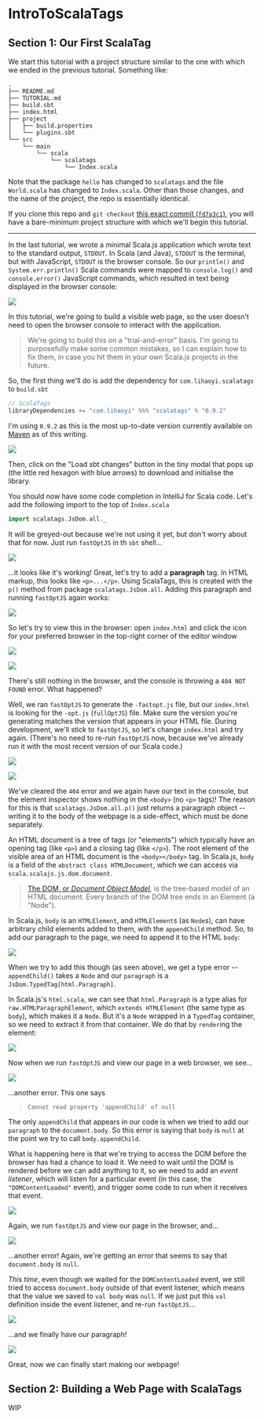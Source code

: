 # IntroToScalaTags

## Section 1: Our First ScalaTag

We start this tutorial with a project structure similar to the one with which we ended in the previous tutorial. Something like:

```
.
├── README.md
├── TUTORIAL.md
├── build.sbt
├── index.html
├── project
│   ├── build.properties
│   └── plugins.sbt
└── src
    └── main
        └── scala
            └── scalatags
                └── Index.scala
```

Note that the package `hello` has changed to `scalatags` and the file `World.scala` has changed to `Index.scala`. Other than those changes, and the name of the project, the repo is essentially identical.

If you clone this repo and `git checkout` [this exact commit (`fd7a3c1`)](https://github.com/awwsmm/IntroToScalaTags/commit/fd7a3c1), you will have a bare-minimum project structure with which we'll begin this tutorial.

---

In the last tutorial, we wrote a minimal Scala.js application which wrote text to the standard output, `STDOUT`. In Scala (and Java), `STDOUT` is the terminal, but with JavaScript, `STDOUT` is the browser console. So our `println()` and `System.err.println()` Scala commands were mapped to `console.log()` and `console.error()` JavaScript commands, which resulted in text being displayed in the browser console:

![](https://github.com/awwsmm/HelloScalaJS/blob/master/resources/Screenshot%202020-11-09%20at%2011.20.26.png?raw=true)

In this tutorial, we're going to build a visible web page, so the user doesn't need to open the browser console to interact with the application.

> We're going to build this on a "trial-and-error" basis. I'm going to purposefully make some common mistakes, so I can explain how to fix them, in case you hit them in your own Scala.js projects in the future.

So, the first thing we'll do is add the dependency for `com.lihaoyi.scalatags` to `build.sbt`

```scala
// ScalaTags
libraryDependencies += "com.lihaoyi" %%% "scalatags" % "0.9.2"
```

I'm using `0.9.2` as this is the most up-to-date version currently available on [Maven](https://mvnrepository.com/artifact/com.lihaoyi/scalatags) as of this writing.

![](https://github.com/awwsmm/IntroToScalaTags/blob/master/resources/tutorial01.png)

Then, click on the "Load sbt changes" button in the tiny modal that pops up (the little red hexagon with blue arrows) to download and initialise the library.

You should now have some code completion in IntelliJ for Scala code. Let's add the following import to the top of `Index.scala`

```scala
import scalatags.JsDom.all._
```

It will be greyed-out because we're not using it yet, but don't worry about that for now. Just run `fastOptJS` in th `sbt` shell...

![](https://github.com/awwsmm/IntroToScalaTags/blob/master/resources/tutorial02.png)

...it looks like it's working! Great, let's try to add a **paragraph** tag. In HTML markup, this looks like `<p>...</p>`. Using ScalaTags, this is created with the `p()` method from package `scalatags.JsDom.all`. Adding this paragraph and running `fastOptJS` again works:

![](https://github.com/awwsmm/IntroToScalaTags/blob/master/resources/tutorial03.png)

So let's try to view this in the browser: open `index.html` and click the icon for your preferred browser in the top-right corner of the editor window

![](https://github.com/awwsmm/IntroToScalaTags/blob/master/resources/tutorial04.png)

![](https://github.com/awwsmm/IntroToScalaTags/blob/master/resources/tutorial13.png)

There's still nothing in the browser, and the console is throwing a `404 NOT FOUND` error. What happened?

Well, we ran `fastOptJS` to generate the `-fastopt.js` file, but our `index.html` is looking for the `-opt.js` (`fullOptJS`) file. Make sure the version you're generating matches the version that appears in your HTML file. During development, we'll stick to `fastOptJS`, so let's change `index.html` and try again. (There's no need to re-run `fastOptJS` now, because we've already run it with the most recent version of our Scala code.)

![](https://github.com/awwsmm/IntroToScalaTags/blob/master/resources/tutorial05.png)

![](https://github.com/awwsmm/IntroToScalaTags/blob/master/resources/tutorial14.png)

We've cleared the `404` error and we again have our text in the console, but the element inspector shows nothing in the `<body>` (no `<p>` tags)! The reason for this is that `scalatags.JsDom.all.p()` just returns a paragraph object -- writing it to the body of the webpage is a side-effect, which must be done separately.

An HTML document is a tree of tags (or "elements") which typically have an opening tag (like `<p>`) and a closing tag (like `</p>`). The root element of the visible area of an HTML document is the `<body></body>` tag. In Scala.js, `body` is a field of the `abstract class HTMLDocument`, which we can access via `scala.scalajs.js.dom.document`.

> [The DOM, or _Document Object Model_](https://en.wikipedia.org/wiki/Document_Object_Model), is the tree-based model of an HTML document. Every branch of the DOM tree ends in an Element (a "Node").

In Scala.js, `body` is an `HTMLElement`, and `HTMLElement`s (as `Node`s), can have arbitrary child elements added to them, with the `appendChild` method. So, to add our paragraph to the page, we need to append it to the HTML `body`:

![](https://github.com/awwsmm/IntroToScalaTags/blob/master/resources/tutorial06.png)

When we try to add this though (as seen above), we get a type error -- `appendChild()` takes a `Node` and our `paragraph` is a `JsDom.TypedTag[html.Paragraph]`.

In Scala.js's `html.scala`, we can see that `html.Paragraph` is a type alias for `raw.HTMLParagraphElement`, which `extends HTMLElement` (the same type as `body`), which makes it a `Node`. But it's a `Node` wrapped in a `TypedTag` container, so we need to extract it from that container. We do that by `render`ing the element:

![](https://github.com/awwsmm/IntroToScalaTags/blob/master/resources/tutorial07.png)

Now when we run `fastOptJS` and view our page in a web browser, we see...

![](https://github.com/awwsmm/IntroToScalaTags/blob/master/resources/tutorial08.png)

...another error. This one says

> `Cannot read property 'appendChild' of null`

The only `appendChild` that appears in our code is when we tried to add our `paragraph` to the `document.body`. So this error is saying that `body` is `null` at the point we try to call `body.appendChild`.

What is happening here is that we're trying to access the DOM before the browser has had a chance to load it. We need to wait until the DOM is rendered before we can add anything to it, so we need to add an _event listener_, which will listen for a particular event (in this case, the `"DOMContentLoaded"` event), and trigger some code to run when it receives that event.

![](https://github.com/awwsmm/IntroToScalaTags/blob/master/resources/tutorial09.png)

Again, we run `fastOptJS` and view our page in the browser, and...

![](https://github.com/awwsmm/IntroToScalaTags/blob/master/resources/tutorial10.png)

...another error! Again, we're getting an error that seems to say that `document.body` is `null`. 

_This time_, even though we waited for the `DOMContentLoaded` event, we still tried to access `document.body` outside of that event listener, which means that the value we saved to `val body` was `null`. If we just put this `val` definition inside the event listener, and re-run `fastOptJS`...

![](https://github.com/awwsmm/IntroToScalaTags/blob/master/resources/tutorial11.png)

...and we finally have our paragraph!

![](https://github.com/awwsmm/IntroToScalaTags/blob/master/resources/tutorial12.png)

Great, now we can finally start making our webpage!

## Section 2: Building a Web Page with ScalaTags

WIP